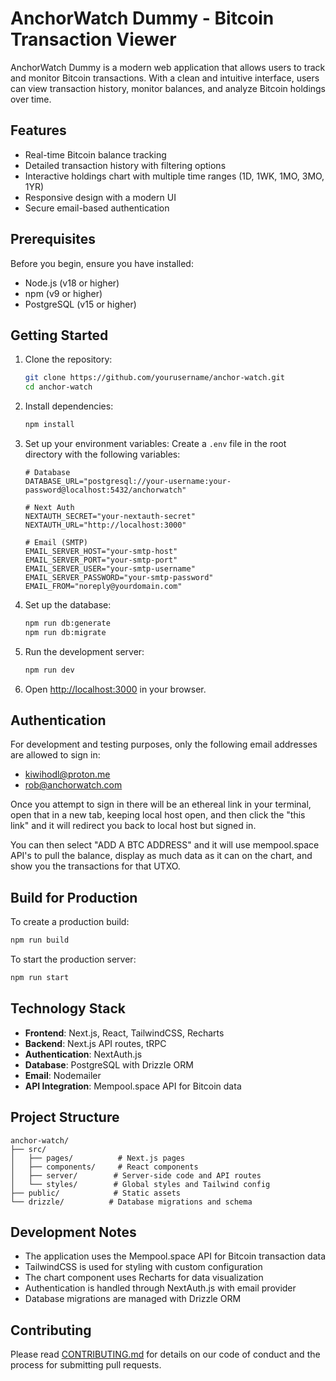 # AnchorWatch Dummy - Bitcoin Transaction Viewer

AnchorWatch Dummy is a modern web application that allows users to track and monitor Bitcoin transactions. With a clean and intuitive interface, users can view transaction history, monitor balances, and analyze Bitcoin holdings over time.

## Features

- Real-time Bitcoin balance tracking
- Detailed transaction history with filtering options
- Interactive holdings chart with multiple time ranges (1D, 1WK, 1MO, 3MO, 1YR)
- Responsive design with a modern UI
- Secure email-based authentication

## Prerequisites

Before you begin, ensure you have installed:

- Node.js (v18 or higher)
- npm (v9 or higher)
- PostgreSQL (v15 or higher)

## Getting Started

1. Clone the repository:

   ```bash
   git clone https://github.com/yourusername/anchor-watch.git
   cd anchor-watch
   ```

2. Install dependencies:

   ```bash
   npm install
   ```

3. Set up your environment variables:
   Create a `.env` file in the root directory with the following variables:

   ```env
   # Database
   DATABASE_URL="postgresql://your-username:your-password@localhost:5432/anchorwatch"

   # Next Auth
   NEXTAUTH_SECRET="your-nextauth-secret"
   NEXTAUTH_URL="http://localhost:3000"

   # Email (SMTP)
   EMAIL_SERVER_HOST="your-smtp-host"
   EMAIL_SERVER_PORT="your-smtp-port"
   EMAIL_SERVER_USER="your-smtp-username"
   EMAIL_SERVER_PASSWORD="your-smtp-password"
   EMAIL_FROM="noreply@yourdomain.com"
   ```

4. Set up the database:

   ```bash
   npm run db:generate
   npm run db:migrate
   ```

5. Run the development server:

   ```bash
   npm run dev
   ```

6. Open [http://localhost:3000](http://localhost:3000) in your browser.

## Authentication

For development and testing purposes, only the following email addresses are allowed to sign in:

- kiwihodl@proton.me
- rob@anchorwatch.com

Once you attempt to sign in there will be an ethereal link in your terminal, open that in a new tab, keeping local host open, and then click the "this link" and it will redirect you back to local host but signed in.

You can then select "ADD A BTC ADDRESS" and it will use mempool.space API's to pull the balance, display as much data as it can on the chart, and show you the transactions for that UTXO.

## Build for Production

To create a production build:

```bash
npm run build
```

To start the production server:

```bash
npm run start
```

## Technology Stack

- **Frontend**: Next.js, React, TailwindCSS, Recharts
- **Backend**: Next.js API routes, tRPC
- **Authentication**: NextAuth.js
- **Database**: PostgreSQL with Drizzle ORM
- **Email**: Nodemailer
- **API Integration**: Mempool.space API for Bitcoin data

## Project Structure

```
anchor-watch/
├── src/
│   ├── pages/          # Next.js pages
│   ├── components/     # React components
│   ├── server/        # Server-side code and API routes
│   └── styles/        # Global styles and Tailwind config
├── public/            # Static assets
└── drizzle/          # Database migrations and schema
```

## Development Notes

- The application uses the Mempool.space API for Bitcoin transaction data
- TailwindCSS is used for styling with custom configuration
- The chart component uses Recharts for data visualization
- Authentication is handled through NextAuth.js with email provider
- Database migrations are managed with Drizzle ORM

## Contributing

Please read [CONTRIBUTING.md](CONTRIBUTING.md) for details on our code of conduct and the process for submitting pull requests.
